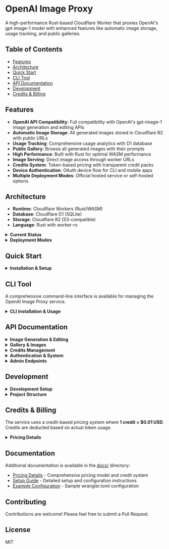 # OpenAI Image Proxy

A high-performance Rust-based Cloudflare Worker that proxies OpenAI's gpt-image-1 model with enhanced features like automatic image storage, usage tracking, and public galleries.

## Table of Contents

- [Features](#features)
- [Architecture](#architecture)
- [Quick Start](#quick-start)
- [CLI Tool](#cli-tool)
- [API Documentation](#api-documentation)
- [Development](#development)
- [Credits & Billing](#credits--billing)

## Features

- **OpenAI API Compatibility**: Full compatibility with OpenAI's gpt-image-1 image generation and editing APIs
- **Automatic Image Storage**: All generated images stored in Cloudflare R2 with public URLs
- **Usage Tracking**: Comprehensive usage analytics with D1 database
- **Public Gallery**: Browse all generated images with their prompts
- **High Performance**: Built with Rust for optimal WASM performance
- **Image Serving**: Direct image access through worker URLs
- **Credits System**: Token-based pricing with transparent credit packs
- **Device Authentication**: OAuth device flow for CLI and mobile apps
- **Multiple Deployment Modes**: Official hosted service or self-hosted options

## Architecture

- **Runtime**: Cloudflare Workers (Rust/WASM)
- **Database**: Cloudflare D1 (SQLite)
- **Storage**: Cloudflare R2 (S3-compatible)
- **Language**: Rust with worker-rs

<details>
<summary><b>Current Status</b></summary>

**Implemented:**
- gpt-image-1 image generation endpoint
- Image editing endpoint
- R2 storage with public URL access
- D1 database integration
- Public gallery endpoints
- Usage tracking and analytics
- OAuth authentication (~~Apple~~(soon), GitHub, Google)
- Admin dashboard in CLI

**Planned:**
- Rate limiting
- Streaming responses

</details>

<details>
<summary><b>Deployment Modes</b></summary>

The service supports two deployment modes:

### Official Mode (Hosted Service)
- Managed credit system with payment processing
- No OpenAI API key required from users
- Automatic usage tracking and billing
- Suitable for SaaS deployment

### Self-Hosted Mode
- Users provide their own OpenAI API keys
- No credit system or payment processing
- Direct pass-through to OpenAI API
- Suitable for personal or enterprise deployment

Set the deployment mode in your environment:
```bash
npx wrangler secret put DEPLOYMENT_MODE # "official" or "self-hosted"
npx wrangler secret put REQUIRE_OWN_OPENAI_KEY # "true" for self-hosted
```

</details>

## Quick Start

<details>
<summary><b>Installation & Setup</b></summary>

1. Clone the repository:
```bash
git clone https://github.com/guitaripod/openai-image-proxy.git
cd openai-image-proxy
```

2. Install dependencies:
```bash
npm install
cargo install worker-build
```

3. Configure your `wrangler.toml` with your Cloudflare account details (see [docs/wrangler.toml.example](docs/wrangler.toml.example))

4. Create the D1 database:
```bash
npx wrangler d1 create openai-image-proxy
# Update the database_id in wrangler.toml
```

5. Run migrations:
```bash
npx wrangler d1 migrations apply DB --local
```

6. Create R2 bucket:
```bash
npx wrangler r2 bucket create openai-image-proxy-images
```

7. Set secrets:
```bash
npx wrangler secret put OPENAI_API_KEY
npx wrangler secret put JWT_SECRET
# For official mode:
npx wrangler secret put STRIPE_SECRET_KEY
# For OAuth (optional):
npx wrangler secret put GITHUB_CLIENT_SECRET
npx wrangler secret put GOOGLE_CLIENT_SECRET
```

8. Deploy:
```bash
npx wrangler deploy
```

For detailed setup instructions, see [docs/SETUP.md](docs/SETUP.md).

</details>

## CLI Tool

A comprehensive command-line interface is available for managing the OpenAI Image Proxy service.

<details>
<summary><b>CLI Installation & Usage</b></summary>

### Installation

```bash
cd cli
cargo install --path .
# The CLI will be installed as 'pixie'
```

### Features

- Generate images from the command line
- Manage credits and view balance
- Admin commands for system management
- Device authentication support
- View transaction history
- Comprehensive help documentation

### Basic Usage

```bash
# Authenticate with the service
pixie auth github
# or
pixie auth google

# Generate an image
pixie generate "A beautiful sunset" --quality medium -o ./images

# Edit an image
pixie edit photo.png "add a rainbow" -o ./edited

# Check credit balance
pixie credits

# Check API health
pixie health

# Browse gallery
pixie gallery list

# View help
pixie --help
```

### New Commands

#### Health Check
```bash
# Check if the API is online and responding
pixie health
pixie health --api-url https://custom-api.com
```

#### Device Authentication Status
```bash
# Check the status of a device authentication flow
pixie auth device-status DEVICE-CODE-HERE

# This is primarily for debugging/support purposes
# Use cases:
# - Check if a user completed device authentication
# - Debug stuck authentication flows
# - Verify device codes are working correctly
# 
# Expected statuses: pending, completed, expired, or invalid
```

For detailed CLI documentation, run `pixie help` after installation.

</details>

## API Documentation

<details>
<summary><b>Image Generation & Editing</b></summary>

### Generate Image
```bash
curl -X POST https://your-worker.workers.dev/v1/images/generations \
  -H "Content-Type: application/json" \
  -H "Authorization: Bearer your-api-key" \
  -d '{
    "model": "gpt-image-1",
    "prompt": "A serene mountain landscape",
    "size": "1024x1024",
    "quality": "high"
  }'
```

### Edit Image
```bash
curl -X POST https://your-worker.workers.dev/v1/images/edits \
  -H "Content-Type: application/json" \
  -H "Authorization: Bearer your-api-key" \
  -F image="@original.png" \
  -F mask="@mask.png" \
  -F prompt="Add a sunset to the background"
```

</details>

<details>
<summary><b>Gallery & Images</b></summary>

### Browse Public Gallery
```bash
curl https://your-worker.workers.dev/v1/images
```

### Get Specific Image
```bash
curl https://your-worker.workers.dev/v1/images/{image_id}
```

</details>

<details>
<summary><b>Credits Management</b></summary>

### Check Balance
```bash
curl https://your-worker.workers.dev/v1/credits/balance \
  -H "Authorization: Bearer your-api-key"
```

### Estimate Cost
```bash
curl -X POST https://your-worker.workers.dev/v1/credits/estimate \
  -H "Content-Type: application/json" \
  -H "Authorization: Bearer your-api-key" \
  -d '{
    "prompt": "Your prompt here",
    "quality": "medium",
    "size": "1024x1024"
  }'
```

### View Credit Packs
```bash
curl https://your-worker.workers.dev/v1/credits/packs
```

### Purchase Credits
```bash
# Crypto payment (currently supported)
curl -X POST https://your-worker.workers.dev/v1/credits/purchase \
  -H "Content-Type: application/json" \
  -H "Authorization: Bearer your-api-key" \
  -d '{
    "pack_id": "starter",
    "payment_provider": "nowpayments",
    "payment_id": "",
    "payment_currency": "btc"  // btc, eth, doge, or ltc
  }'

# Card payment (coming soon)
# Will use payment_provider: "stripe"
```

### Transaction History
```bash
curl https://your-worker.workers.dev/v1/credits/transactions \
  -H "Authorization: Bearer your-api-key"
```

</details>

<details>
<summary><b>Authentication & System</b></summary>

### Device Authentication

#### Initialize Device Flow
```bash
curl -X POST https://your-worker.workers.dev/v1/auth/device/code \
  -H "Content-Type: application/json" \
  -d '{
    "client_id": "your-client-id"
  }'
```

#### Poll for Token
```bash
curl -X POST https://your-worker.workers.dev/v1/auth/device/token \
  -H "Content-Type: application/json" \
  -d '{
    "device_code": "XXXX-XXXX",
    "client_id": "your-client-id"
  }'
```

#### Check Device Auth Status
```bash
# Check if a device authentication has been completed
# Returns: {status: "pending|completed|expired", message: "..."}
curl https://your-worker.workers.dev/v1/auth/device/{device_code}/status

# Note: This endpoint is primarily for debugging and support purposes.
# The device auth flow normally handles polling automatically.
```

### System Status

#### Health Check
```bash
curl https://your-worker.workers.dev/
```

</details>

<details>
<summary><b>Admin Endpoints</b></summary>

### Adjust User Credits (Admin Only)
```bash
curl -X POST https://your-worker.workers.dev/v1/admin/credits/adjust \
  -H "Content-Type: application/json" \
  -H "Authorization: Bearer admin-api-key" \
  -d '{
    "user_id": "user123",
    "amount": 100,
    "reason": "Manual adjustment"
  }'
```

### Credit Statistics (Admin Only)
```bash
curl https://your-worker.workers.dev/v1/admin/credits/stats \
  -H "Authorization: Bearer admin-api-key"
```

</details>

## Development

<details>
<summary><b>Development Setup</b></summary>

Run locally:
```bash
npx wrangler dev
```

Run with live reload:
```bash
cargo watch -s "npx wrangler dev"
```

View logs:
```bash
npx wrangler tail
```

</details>

<details>
<summary><b>Project Structure</b></summary>

```
├── src/
│   ├── lib.rs              # Main worker entry point
│   ├── handlers/           # Request handlers
│   │   ├── images.rs       # Image generation
│   │   ├── gallery.rs      # Public gallery
│   │   ├── usage.rs        # Usage tracking
│   │   ├── r2.rs           # Image serving
│   │   ├── credits.rs      # Credits management
│   │   ├── device_auth.rs  # Device authentication flow
│   │   └── oauth.rs        # OAuth handlers
│   ├── models.rs           # Data models
│   ├── auth.rs             # Authentication
│   ├── credits.rs          # Credits system logic
│   ├── deployment.rs       # Deployment mode configuration
│   ├── storage.rs          # R2 storage
│   └── error.rs            # Error handling
├── cli/                    # CLI application
│   ├── src/
│   │   ├── cli/            # Command definitions
│   │   ├── commands/       # Command handlers
│   │   └── main.rs         # CLI entry point
│   └── Cargo.toml          # CLI dependencies
├── migrations/             # D1 database migrations
├── docs/                   # Documentation
│   ├── pricing.md          # Detailed pricing information
│   ├── SETUP.md            # Setup instructions
│   └── wrangler.toml.example # Example configuration
├── examples/               # Example scripts
└── wrangler.toml          # Worker configuration
```

</details>

## Credits & Billing

The service uses a credit-based pricing system where **1 credit = $0.01 USD**. Credits are deducted based on actual token usage.

<details>
<summary><b>Pricing Details</b></summary>

### Typical Credit Costs

| Quality | Size | Credits | USD Cost |
|---------|------|---------|----------|
| Low | 1024×1024 | 3-5 | $0.03-0.05 |
| Medium | 1024×1024 | 12-15 | $0.12-0.15 |
| High | 1024×1024 | 50-55 | $0.50-0.55 |

### Credit Packs

| Pack | Credits | Price | Bonus |
|------|---------|-------|-------|
| Starter | 100 | $1.99 | - |
| Basic | 550 | $7.99 | 50 (10%) |
| Popular | 1,800 | $19.99 | 300 (20%) |
| Pro | 4,500 | $39.99 | 1,000 (40%) |
| Enterprise | 11,000 | $79.99 | 3,000 (60%) |

### Payment Methods

- **Cryptocurrency**: Bitcoin (BTC), Litecoin (LTC) via NOWPayments
- **Credit/Debit Cards**: Coming soon via Stripe

For detailed pricing information, see [docs/pricing.md](docs/pricing.md).

</details>

## Documentation

Additional documentation is available in the [docs/](docs/) directory:

- [Pricing Details](docs/pricing.md) - Comprehensive pricing model and credit system
- [Setup Guide](docs/SETUP.md) - Detailed setup and configuration instructions
- [Example Configuration](docs/wrangler.toml.example) - Sample wrangler.toml configuration

## Contributing

Contributions are welcome! Please feel free to submit a Pull Request.

## License

MIT